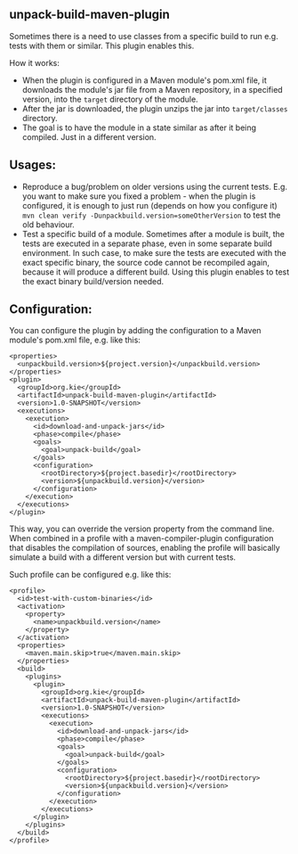 unpack-build-maven-plugin
---
Sometimes there is a need to use classes from a specific build to run e.g. tests with them or similar. This plugin enables this. 

How it works: 
- When the plugin is configured in a Maven module's pom.xml file, it downloads the module's jar file from a Maven repository, in a specified version, into the `target` directory of the module. 
- After the jar is downloaded, the plugin unzips the jar into `target/classes` directory.
- The goal is to have the module in a state similar as after it being compiled. Just in a different version.  

Usages:
---
- Reproduce a bug/problem on older versions using the current tests. E.g. you want to make sure you fixed a problem - when the plugin is configured, it is enough to just run (depends on how you configure it) `mvn clean verify -Dunpackbuild.version=someOtherVersion` to test the old behaviour.
- Test a specific build of a module. Sometimes after a module is built, the tests are executed in a separate phase, even in some separate build environment. In such case, to make sure the tests are executed with the exact specific binary, the source code cannot be recompiled again, because it will produce a different build. Using this plugin enables to test the exact binary build/version needed.

Configuration:
---
You can configure the plugin by adding the configuration to a Maven module's pom.xml file, e.g. like this: 

```
<properties>
  <unpackbuild.version>${project.version}</unpackbuild.version>
</properties>
<plugin>
  <groupId>org.kie</groupId>
  <artifactId>unpack-build-maven-plugin</artifactId>
  <version>1.0-SNAPSHOT</version>
  <executions>
    <execution>
      <id>download-and-unpack-jars</id>
      <phase>compile</phase>
      <goals>
        <goal>unpack-build</goal>
      </goals>
      <configuration>
        <rootDirectory>${project.basedir}</rootDirectory>
        <version>${unpackbuild.version}</version>
      </configuration>
    </execution>
  </executions>
</plugin>
```

This way, you can override the version property from the command line. When combined in a profile with a maven-compiler-plugin configuration that disables the compilation of sources, enabling the profile will basically simulate a build with a different version but with current tests.

Such profile can be configured e.g. like this: 
```
<profile>
  <id>test-with-custom-binaries</id>
  <activation>
    <property>
      <name>unpackbuild.version</name>
    </property>
  </activation>
  <properties>
    <maven.main.skip>true</maven.main.skip>
  </properties>
  <build>
    <plugins>
      <plugin>
        <groupId>org.kie</groupId>
        <artifactId>unpack-build-maven-plugin</artifactId>
        <version>1.0-SNAPSHOT</version>
        <executions>
          <execution>
            <id>download-and-unpack-jars</id>
            <phase>compile</phase>
            <goals>
              <goal>unpack-build</goal>
            </goals>
            <configuration>
              <rootDirectory>${project.basedir}</rootDirectory>
              <version>${unpackbuild.version}</version>
            </configuration>
          </execution>
        </executions>
      </plugin>
    </plugins>
  </build>
</profile>
```